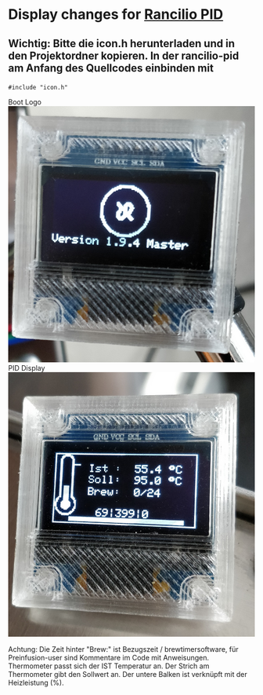 # Display changes for [Rancilio PID](https://github.com/rancilio-pid/ranciliopid "Rancilio PID")

## Wichtig:  Bitte die icon.h herunterladen und in den Projektordner kopieren. In der rancilio-pid am Anfang des Quellcodes einbinden mit 
`#include "icon.h"` 

Boot Logo ![Boot logo](https://raw.githubusercontent.com/cron1c/ranciliopid-display/master/IMG_20190812_134335__01.jpg)
PID Display
![Display Screen](https://raw.githubusercontent.com/cron1c/ranciliopid-display/master/IMG_20190812_131532__01.jpg)

Achtung: Die Zeit hinter "Brew:" ist Bezugszeit / brewtimersoftware, für Preinfusion-user sind Kommentare im Code mit Anweisungen.  
Thermometer passt sich der IST Temperatur an. Der Strich am Thermometer gibt den Sollwert an. 
Der untere Balken ist verknüpft mit der Heizleistung (%). 
